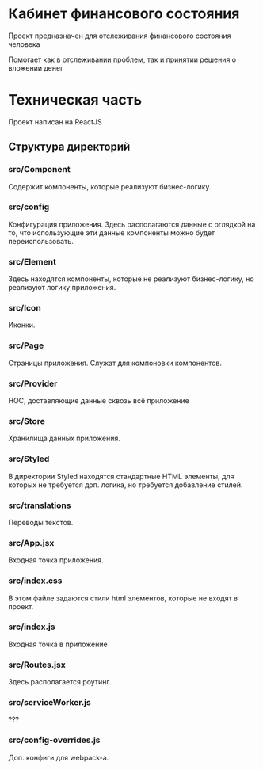 # Кабинет финансового состояния
Проект предназначен для отслеживания финансового состояния человека

Помогает как в отслеживании проблем, так и принятии решения о вложении денег

# Техническая часть
Проект написан на ReactJS

## Структура директорий
### src/Component
Содержит компоненты, которые реализуют бизнес-логику.

### src/config
Конфигурация приложения. Здесь располагаются данные с оглядкой на то,
что использующие эти данные компоненты можно будет переиспользовать.

### src/Element
Здесь находятся компоненты, которые не реализуют бизнес-логику,
но реализуют логику приложения.

### src/Icon
Иконки.

### src/Page
Страницы приложения. Служат для компоновки компонентов.

### src/Provider
HOC, доставляющие данные сквозь всё приложение

### src/Store
Хранилища данных приложения.

### src/Styled
В директории Styled находятся стандартные HTML элементы,
для которых не требуется доп. логика,
но требуется добавление стилей.

### src/translations
Переводы текстов.

### src/App.jsx
Входная точка приложения.

### src/index.css
В этом файле задаются стили html элементов, которые не входят в проект.

### src/index.js
Входная точка в приложение

### src/Routes.jsx
Здесь располагается роутинг.

### src/serviceWorker.js
???

### src/config-overrides.js
Доп. конфиги для webpack-а.
